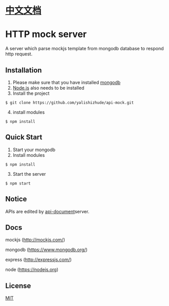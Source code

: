 # [中文文档](https://github.com/yalishizhude/api-mock/blob/master/readme_zh.md)

# HTTP mock server

A server which parse mockjs template from mongodb database to respond http request.

## Installation

1. Please make sure that you have installed [mongodb](https://www.mongodb.org/)
2. [Node.js](https://nodejs.org) also needs to be installed
3. Install the project
```
$ git clone https://github.com/yalishizhude/api-mock.git
```
4. install modules
```
$ npm install
```

## Quick Start

1. Start your mongodb
2. Install modules

```
$ npm install
```

3. Start the server

```
$ npm start
```

## Notice

APIs are edited by [api-document](https://github.com/yalishizhude/api-document)server.

## Docs

mockjs (http://mockjs.com/)

mongodb (https://www.mongodb.org/)

express (http://expressjs.com/)

node (https://nodejs.org)

## License

  [MIT](LICENSE)
<!--
* 参数校验(根路由)
* 路由排序加载解决重载覆盖问题（根路由）
 -->
